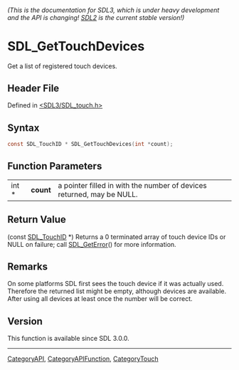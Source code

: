 ###### (This is the documentation for SDL3, which is under heavy development and the API is changing! [SDL2](https://wiki.libsdl.org/SDL2/) is the current stable version!)
# SDL_GetTouchDevices

Get a list of registered touch devices.

## Header File

Defined in [<SDL3/SDL_touch.h>](https://github.com/libsdl-org/SDL/blob/main/include/SDL3/SDL_touch.h)

## Syntax

```c
const SDL_TouchID * SDL_GetTouchDevices(int *count);
```

## Function Parameters

|       |           |                                                                       |
| ----- | --------- | --------------------------------------------------------------------- |
| int * | **count** | a pointer filled in with the number of devices returned, may be NULL. |

## Return Value

(const [SDL_TouchID](SDL_TouchID) *) Returns a 0 terminated array of touch
device IDs or NULL on failure; call [SDL_GetError](SDL_GetError)() for more
information.

## Remarks

On some platforms SDL first sees the touch device if it was actually used.
Therefore the returned list might be empty, although devices are available.
After using all devices at least once the number will be correct.

## Version

This function is available since SDL 3.0.0.

----
[CategoryAPI](CategoryAPI), [CategoryAPIFunction](CategoryAPIFunction), [CategoryTouch](CategoryTouch)

